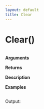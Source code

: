 ```yaml
---
layout: default
title: Clear
---
```


# Clear()

``` c

```

**Arguments**

**Returns**

**Description**

**Examples**

``` c

```

Output:

```

```
